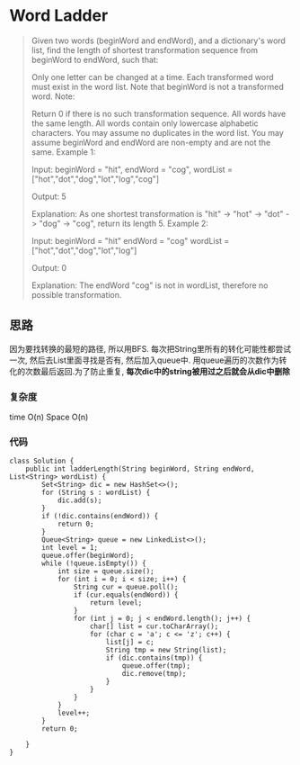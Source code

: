 # Word Ladder
> Given two words (beginWord and endWord), and a dictionary's word list, find the length of shortest transformation sequence from beginWord to endWord, such that:
> 
> Only one letter can be changed at a time.
> Each transformed word must exist in the word list. Note that beginWord is not a transformed word.
> Note:
> 
> Return 0 if there is no such transformation sequence.
> All words have the same length.
> All words contain only lowercase alphabetic characters.
> You may assume no duplicates in the word list.
> You may assume beginWord and endWord are non-empty and are not the same.
> Example 1:
> 
> Input:
> beginWord = "hit",
> endWord = "cog",
> wordList = ["hot","dot","dog","lot","log","cog"]
> 
> Output: 5
> 
> Explanation: As one shortest transformation is "hit" -> "hot" -> "dot" -> "dog" -> "cog",
> return its length 5.
> Example 2:
> 
> Input:
> beginWord = "hit"
> endWord = "cog"
> wordList = ["hot","dot","dog","lot","log"]
> 
> Output: 0
> 
> Explanation: The endWord "cog" is not in wordList, therefore no possible transformation.

## 思路
因为要找转换的最短的路径, 所以用BFS. 每次把String里所有的转化可能性都尝试一次, 然后去List里面寻找是否有, 然后加入queue中. 用queue遍历的次数作为转化的次数最后返回.为了防止重复, **每次dic中的string被用过之后就会从dic中删除**
### 复杂度
time O(n) Space O(n)
### 代码

```
class Solution {
    public int ladderLength(String beginWord, String endWord, List<String> wordList) {
        Set<String> dic = new HashSet<>();
        for (String s : wordList) {
            dic.add(s);
        }
        if (!dic.contains(endWord)) {
            return 0;
        }
        Queue<String> queue = new LinkedList<>();
        int level = 1;
        queue.offer(beginWord);
        while (!queue.isEmpty()) {
            int size = queue.size();
            for (int i = 0; i < size; i++) {
                String cur = queue.poll();
                if (cur.equals(endWord)) {
                    return level;
                }
                for (int j = 0; j < endWord.length(); j++) {
                    char[] list = cur.toCharArray();
                    for (char c = 'a'; c <= 'z'; c++) {
                        list[j] = c;
                        String tmp = new String(list);
                        if (dic.contains(tmp)) {
                            queue.offer(tmp);
                            dic.remove(tmp);
                        }
                    }
                }
            }
            level++;
        }
        return 0;
        
    }
}
```